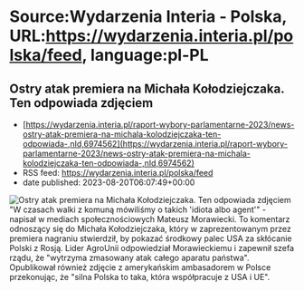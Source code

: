 # Source:Wydarzenia Interia - Polska, URL:https://wydarzenia.interia.pl/polska/feed, language:pl-PL

## Ostry atak premiera na Michała Kołodziejczaka. Ten odpowiada zdjęciem
 - [https://wydarzenia.interia.pl/raport-wybory-parlamentarne-2023/news-ostry-atak-premiera-na-michala-kolodziejczaka-ten-odpowiada-,nId,6974562](https://wydarzenia.interia.pl/raport-wybory-parlamentarne-2023/news-ostry-atak-premiera-na-michala-kolodziejczaka-ten-odpowiada-,nId,6974562)
 - RSS feed: https://wydarzenia.interia.pl/polska/feed
 - date published: 2023-08-20T06:07:49+00:00

<p><a href="https://wydarzenia.interia.pl/raport-wybory-parlamentarne-2023/news-ostry-atak-premiera-na-michala-kolodziejczaka-ten-odpowiada-,nId,6974562"><img align="left" alt="Ostry atak premiera na Michała Kołodziejczaka. Ten odpowiada zdjęciem" src="https://i.iplsc.com/ostry-atak-premiera-na-michala-kolodziejczaka-ten-odpowiada/000HK2MMFSP809E7-C321.jpg" /></a>&quot;W czasach walki z komuną mówiliśmy o takich 'idiota albo agent'&quot; - napisał w mediach społecznościowych Mateusz Morawiecki. To komentarz odnoszący się do Michała Kołodziejczaka, który w zaprezentowanym przez premiera nagraniu stwierdził, by pokazać środkowy palec USA za skłócanie Polski z Rosją. Lider AgroUnii odpowiedział Morawieckiemu i zapewnił szefa rządu, że &quot;wytrzyma zmasowany atak całego aparatu państwa&quot;. Opublikował również zdjęcie z amerykańskim ambasadorem w Polsce przekonując, że &quot;silna Polska to taka, która współpracuje z USA i UE&quot;.</p><br clear="all" />

